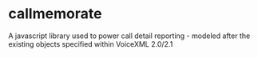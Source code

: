 callmemorate
============

A javascript library used to power call detail reporting - modeled after the existing objects specified within VoiceXML 2.0/2.1
